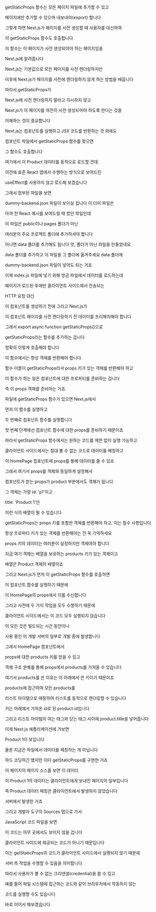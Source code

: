 getStaticProps 함수는 모든 페이지 파일에 추가할 수 있고

페이지에만 추가할 수 있으며 내보내야(export) 합니다

그렇게 하면 Next.js가 페이지를 사전 생성할 때 사용자를 대신하여

이 getStaticProps 함수도 호출합니다

이 함수는 이 페이지가 사전 생성되어야 하는 페이지임을

Next.js에 알려줍니다

Next.js는 기본값으로 모든 페이지를 사전 렌더링하지만

이후에 Next.js가 페이지를 사전에 렌더링하지 않게 하는 방법을 배웁니다

따라서 getStaticProps가

Next.js에 사전 렌더링하지 말라고 지시하지 않고

Next.js가 이 페이지를 여전히 사전 생성되어야 하도록 한다는 것을

이해하는 것이 중요합니다

Next.js는 컴포넌트를 실행하고 JSX 코드를 반환하는 것 외에도

컴포넌트 파일에서 getStaticProps 함수를 찾으면

그 함수도 호출합니다

여기에서 이 Product 데이터를 동적으로 로드할 건데

이전에 표준 React 앱에서 수행하는 방식으로 보여드린

useEffect를 사용하지 않고 로드해 보겠습니다

그래서 첨부된 파일을 보면

dummy-backend.json 파일이 보이실 겁니다 이 더미 파일은

아까 전 React 예시를 보여드릴 때 썼던 파일인데

이 파일은 public이나 pages 폴더가 아닌

여러분의 주요 프로젝트 폴더에 추가하셔야 합니다

아니면 data 폴더를 추가해도 됩니다 앗, 폴더가 아닌 파일을 만들었네요

data 폴더를 추가하고 이 파일을 그 폴더에 옮겨주세요 data 폴더에

dummy-backend.json 파일이 넣어도 되는 거죠

이제 index.js 파일에 넣기 위해 방금 파일에서 데이터를 로드하는데

페이지가 로드된 후에만 클라이언트 사이드에서 전송되는

HTTP 요청 대신

이 컴포넌트를 생성하기 전에 그리고 Next.js가

이 컴포넌트 페이지를 사전 렌더링하기 전 데이터를 프리페치해야 합니다

그래서 export async function getStaticProps()으로

getStaticProps라는 함수를 추가하는 겁니다

정확히 이렇게 호출해야 합니다

이 함수에서는 항상 객체를 반환해야 합니다

함수 이름이 getStaticProps라서 props 키가 있는 객체를 반환해야 하고

이 함수가 하는 일은 컴포넌트에 대한 프로퍼티를 준비하는 겁니다

즉 이 props 객체를 준비하는 거죠

파일에 getStaticProps 함수가 있으면 Next.js에서

먼저 이 함수를 실행하고

두 번째로 컴포넌트 함수를 실행합니다

첫 번째 단계에선 컴포넌트 함수에 대한 props를 준비하기 때문이죠

따라서 getStaticProps 함수에서는 원하는 코드를 제한 없이 실행 가능하고

클라이언트 사이드에서는 절대 볼 수 없는 코드로 데이터를 페칭하고

이 HomePage 컴포넌트에 props를 통해 데이터를 줄 수 있죠

그래서 여기서 props를 객체와 동일하게 설정해서

컴포넌트가 받는 props가 product 부분에서도 객체가 됩니다

그 객체는 가령 id: 'p1'이고

title: 'Product 1'인

이런 식의 배열이 될 수 있습니다

getStaticProps는 props 키를 포함한 객체를 반환해야 하고, 이는 필수 사항입니다

항상 프로퍼티 키가 있는 객체를 반환해야는 건 꼭 기억하세요

props 키의 데이터는 여러분이 설정하지만 객체여야 합니다

지금 여기 객체는 배열을 보유하는 products 키가 있는 객체이고

배열은 Product 객체의 배열이죠

그리고 Next.js가 먼저 이 getStaticProps 함수를 호출하면

이 컴포넌트 함수를 실행하기 때문에

이 HomePage의 props에서 이를 수신합니다

그리고 사전에 두 가지 작업을 모두 수행하기 때문에

클라이언트 사이드에서는 이 코드 모두 실행되지 않습니다

이 모든 것은 빌드되는 시간 동안이나

사용 중인 이 개발 서버의 일부로 개발 중에 발생합니다

그래서 HomePage 컴포넌트에서

props에 대한 products 키를 얻을 수 있고

객체 구조 분해를 통해 props에서 products를 가져올 수 있습니다

여기서 products를 쓴 이유는 이 아래에서 쓴 키이기 때문이죠

products에 접근하여 모든 products를

리스트 아이템으로 매핑하여 리스트를 동적으로 렌더링할 수 있습니다

키는 아래에서 가져온 id로 된 product.id입니다

그리고 리스트 아이템의 여는 태그와 닫는 태그 사이에 product.title을 넣어줍니다

이제 Next.js 애플리케이션에 가보면

Product 1이 보입니다

물론 지금은 파일에서 데이터를 페칭하는 게 아닙니다

하드 코딩하긴 했지만 이미 getStaticProps를 구현한 거죠

이 페이지의 페이지 소스를 보면 이 데이터

이 Product 1의 데이터는 클라이언트에게 보내진 페이지의 일부입니다

즉 Product 데이터 페칭은 클라이언트에서 발생하지 않았습니다

서버에서 발생한 거죠

그리고 개발자 도구의 Sources 탭으로 가서

JavaScript 코드 파일을 보면

이 코드는 아무 곳에서도 보이지 않을 겁니다

클라이언트 사이드에 제공되는 코드가 아니기 때문입니다

이는 getStaticProps의 코드가 클라이언트 사이드에서 실행되지 않기 때문에

서버 측 작업을 수행할 수 있음을 의미합니다

따라서 사용자가 볼 수 없는 크리덴셜(credential)을 쓸 수 있고

예를 들어 파일 시스템에 접근하는 코드와 같이 브라우저에서 작동하지 않는

코드를 실행할 수도 있습니다

바로 이어서 해보겠습니다
